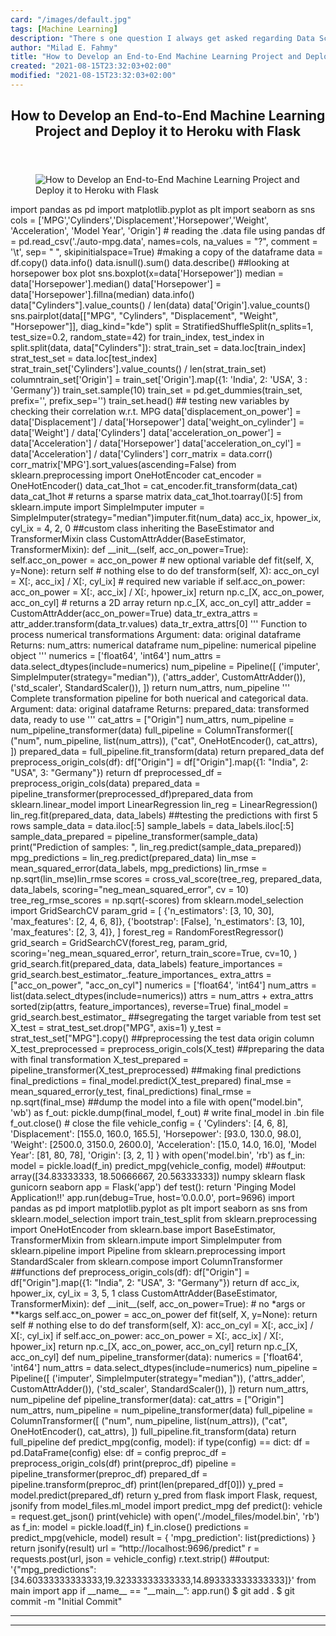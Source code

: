 ```yaml
---
card: "/images/default.jpg"
tags: [Machine Learning]
description: "There s one question I always get asked regarding Data Scienc"
author: "Milad E. Fahmy"
title: "How to Develop an End-to-End Machine Learning Project and Deploy it to Heroku with Flask"
created: "2021-08-15T23:32:03+02:00"
modified: "2021-08-15T23:32:03+02:00"
---
```

<div class="site-wrapper">
<main id="site-main" class="site-main outer">
<div class="inner">
<article class="post-full post tag-machine-learning tag-data-science tag-heroku tag-flask ">
<header class="post-full-header">
<h1 class="post-full-title">How to Develop an End-to-End Machine Learning Project and Deploy it to Heroku with Flask</h1>
</header>
<figure class="post-full-image">
<picture>
<source media="(max-width: 700px)" sizes="1px" srcset="data:image/gif;base64,R0lGODlhAQABAIAAAAAAAP///yH5BAEAAAAALAAAAAABAAEAAAIBRAA7 1w">
<source media="(min-width: 701px)" sizes="(max-width: 800px) 400px,
(max-width: 1170px) 700px,
1400px" srcset="/news/content/images/size/w300/2020/07/main.png 300w,
/news/content/images/size/w600/2020/07/main.png 600w,
/news/content/images/size/w1000/2020/07/main.png 1000w,
/news/content/images/size/w2000/2020/07/main.png 2000w">
<img onerror="this.style.display='none'" src="/news/content/images/size/w2000/2020/07/main.png" alt="How to Develop an End-to-End Machine Learning Project and Deploy it to Heroku with Flask">
</picture>
</figure>
<section class="post-full-content">
<div class="post-content">
</code></pre>
import pandas as pd
import matplotlib.pyplot as plt
import seaborn as sns
</code></pre>
cols = ['MPG','Cylinders','Displacement','Horsepower','Weight',
'Acceleration', 'Model Year', 'Origin']
# reading the .data file using pandas
df = pd.read_csv('./auto-mpg.data', names=cols, na_values = "?",
comment = '\t',
sep= " ",
skipinitialspace=True)
#making a copy of the dataframe
data = df.copy()
</code></pre>
data.info()
</code></pre>
data.isnull().sum()
</code></pre>
data.describe()
##looking at horsepower box plot
sns.boxplot(x=data['Horsepower'])
</code></pre>
median = data['Horsepower'].median()
data['Horsepower'] = data['Horsepower'].fillna(median)
data.info()
</code></pre>
data["Cylinders"].value_counts() / len(data)
data['Origin'].value_counts()
</code></pre>
sns.pairplot(data[["MPG", "Cylinders", "Displacement", "Weight", "Horsepower"]], diag_kind="kde")
</code></pre>
split = StratifiedShuffleSplit(n_splits=1, test_size=0.2, random_state=42)
for train_index, test_index in split.split(data, data["Cylinders"]):
strat_train_set = data.loc[train_index]
strat_test_set = data.loc[test_index]
</code></pre>
strat_train_set['Cylinders'].value_counts() / len(strat_train_set)
</code></pre>
</code></pre>
columntrain_set['Origin'] = train_set['Origin'].map({1: 'India', 2: 'USA', 3 : 'Germany'})
train_set.sample(10)
</code></pre>
train_set = pd.get_dummies(train_set, prefix='', prefix_sep='')
train_set.head()
</code></pre>
## testing new variables by checking their correlation w.r.t. MPG
data['displacement_on_power'] = data['Displacement'] / data['Horsepower']
data['weight_on_cylinder'] = data['Weight'] / data['Cylinders']
data['acceleration_on_power'] = data['Acceleration'] / data['Horsepower']
data['acceleration_on_cyl'] = data['Acceleration'] / data['Cylinders']
corr_matrix = data.corr()
corr_matrix['MPG'].sort_values(ascending=False)
</code></pre>
from sklearn.preprocessing import OneHotEncoder
cat_encoder = OneHotEncoder()
data_cat_1hot = cat_encoder.fit_transform(data_cat)
data_cat_1hot   # returns a sparse matrix
data_cat_1hot.toarray()[:5]
</code></pre>
from sklearn.impute import SimpleImputer
imputer = SimpleImputer(strategy="median")imputer.fit(num_data)
</code></pre>
acc_ix, hpower_ix, cyl_ix = 4, 2, 0
##custom class inheriting the BaseEstimator and TransformerMixin
class CustomAttrAdder(BaseEstimator, TransformerMixin):
def __init__(self, acc_on_power=True):
self.acc_on_power = acc_on_power  # new optional variable
def fit(self, X, y=None):
return self  # nothing else to do
def transform(self, X):
acc_on_cyl = X[:, acc_ix] / X[:, cyl_ix] # required new variable
if self.acc_on_power:
acc_on_power = X[:, acc_ix] / X[:, hpower_ix]
return np.c_[X, acc_on_power, acc_on_cyl] # returns a 2D array
return np.c_[X, acc_on_cyl]
attr_adder = CustomAttrAdder(acc_on_power=True)
data_tr_extra_attrs = attr_adder.transform(data_tr.values)
data_tr_extra_attrs[0]
</code></pre>
'''
Function to process numerical transformations
Argument:
data: original dataframe
Returns:
num_attrs: numerical dataframe
num_pipeline: numerical pipeline object
'''
numerics = ['float64', 'int64']
num_attrs = data.select_dtypes(include=numerics)
num_pipeline = Pipeline([
('imputer', SimpleImputer(strategy="median")),
('attrs_adder', CustomAttrAdder()),
('std_scaler', StandardScaler()),
])
return num_attrs, num_pipeline
</code></pre>
'''
Complete transformation pipeline for both
nuerical and categorical data.
Argument:
data: original dataframe
Returns:
prepared_data: transformed data, ready to use
'''
cat_attrs = ["Origin"]
num_attrs, num_pipeline = num_pipeline_transformer(data)
full_pipeline = ColumnTransformer([
("num", num_pipeline, list(num_attrs)),
("cat", OneHotEncoder(), cat_attrs),
])
prepared_data = full_pipeline.fit_transform(data)
return prepared_data
</code></pre>
def preprocess_origin_cols(df):
df["Origin"] = df["Origin"].map({1: "India", 2: "USA", 3: "Germany"})
return df
</code></pre>
preprocessed_df = preprocess_origin_cols(data)
prepared_data = pipeline_transformer(preprocessed_df)prepared_data
</code></pre>
from sklearn.linear_model import LinearRegression
lin_reg = LinearRegression()
lin_reg.fit(prepared_data, data_labels)
##testing the predictions with first 5 rows
sample_data = data.iloc[:5]
sample_labels = data_labels.iloc[:5]
sample_data_prepared = pipeline_transformer(sample_data)
print("Prediction of samples: ", lin_reg.predict(sample_data_prepared))
</code></pre>
mpg_predictions = lin_reg.predict(prepared_data)
lin_mse = mean_squared_error(data_labels, mpg_predictions)
lin_rmse = np.sqrt(lin_mse)lin_rmse
</code></pre>
scores = cross_val_score(tree_reg,
prepared_data,
data_labels,
scoring="neg_mean_squared_error",
cv = 10)
tree_reg_rmse_scores = np.sqrt(-scores)
</code></pre>
from sklearn.model_selection import GridSearchCV
param_grid = [
{'n_estimators': [3, 10, 30], 'max_features': [2, 4, 6, 8]},
{'bootstrap': [False], 'n_estimators': [3, 10], 'max_features': [2, 3, 4]},
]
forest_reg = RandomForestRegressor()
grid_search = GridSearchCV(forest_reg, param_grid,
scoring='neg_mean_squared_error',
return_train_score=True,
cv=10,
)
grid_search.fit(prepared_data, data_labels)
</code></pre>
feature_importances = grid_search.best_estimator_.feature_importances_
extra_attrs = ["acc_on_power", "acc_on_cyl"]
numerics = ['float64', 'int64']
num_attrs = list(data.select_dtypes(include=numerics))
attrs = num_attrs + extra_attrs
sorted(zip(attrs, feature_importances), reverse=True)
</code></pre>
final_model = grid_search.best_estimator_
##segregating the target variable from test set
X_test = strat_test_set.drop("MPG", axis=1)
y_test = strat_test_set["MPG"].copy()
##preprocessing the test data origin column
X_test_preprocessed = preprocess_origin_cols(X_test)
##preparing the data with final transformation
X_test_prepared = pipeline_transformer(X_test_preprocessed)
##making final predictions
final_predictions = final_model.predict(X_test_prepared)
final_mse = mean_squared_error(y_test, final_predictions)
final_rmse = np.sqrt(final_mse)
</code></pre>
##dump the model into a file
with open("model.bin", 'wb') as f_out:
pickle.dump(final_model, f_out) # write final_model in .bin file
f_out.close()  # close the file
</code></pre>
vehicle_config = {
'Cylinders': [4, 6, 8],
'Displacement': [155.0, 160.0, 165.5],
'Horsepower': [93.0, 130.0, 98.0],
'Weight': [2500.0, 3150.0, 2600.0],
'Acceleration': [15.0, 14.0, 16.0],
'Model Year': [81, 80, 78],
'Origin': [3, 2, 1]
}
</code></pre>
with open('model.bin', 'rb') as f_in:
model = pickle.load(f_in)
</code></pre>
predict_mpg(vehicle_config, model)
##output: array([34.83333333, 18.50666667, 20.56333333])
</code></pre>
numpy
sklearn
flask
gunicorn
seaborn
</code></pre>
</code></pre>
app = Flask('app')
</code></pre>
def test():
return 'Pinging Model Application!!'
</code></pre>
app.run(debug=True, host=’0.0.0.0', port=9696)
</code></pre>
</code></pre>
import pandas as pd
import matplotlib.pyplot as plt
import seaborn as sns
from sklearn.model_selection import train_test_split
from sklearn.preprocessing import OneHotEncoder
from sklearn.base import BaseEstimator, TransformerMixin
from sklearn.impute import SimpleImputer
from sklearn.pipeline import Pipeline
from sklearn.preprocessing import StandardScaler
from sklearn.compose import ColumnTransformer
##functions
def preprocess_origin_cols(df):
df["Origin"] = df["Origin"].map({1: "India", 2: "USA", 3: "Germany"})
return df
acc_ix, hpower_ix, cyl_ix = 3, 5, 1
class CustomAttrAdder(BaseEstimator, TransformerMixin):
def __init__(self, acc_on_power=True): # no *args or **kargs
self.acc_on_power = acc_on_power
def fit(self, X, y=None):
return self  # nothing else to do
def transform(self, X):
acc_on_cyl = X[:, acc_ix] / X[:, cyl_ix]
if self.acc_on_power:
acc_on_power = X[:, acc_ix] / X[:, hpower_ix]
return np.c_[X, acc_on_power, acc_on_cyl]
return np.c_[X, acc_on_cyl]
def num_pipeline_transformer(data):
numerics = ['float64', 'int64']
num_attrs = data.select_dtypes(include=numerics)
num_pipeline = Pipeline([
('imputer', SimpleImputer(strategy="median")),
('attrs_adder', CustomAttrAdder()),
('std_scaler', StandardScaler()),
])
return num_attrs, num_pipeline
def pipeline_transformer(data):
cat_attrs = ["Origin"]
num_attrs, num_pipeline = num_pipeline_transformer(data)
full_pipeline = ColumnTransformer([
("num", num_pipeline, list(num_attrs)),
("cat", OneHotEncoder(), cat_attrs),
])
full_pipeline.fit_transform(data)
return full_pipeline
def predict_mpg(config, model):
if type(config) == dict:
df = pd.DataFrame(config)
else:
df = config
preproc_df = preprocess_origin_cols(df)
print(preproc_df)
pipeline = pipeline_transformer(preproc_df)
prepared_df = pipeline.transform(preproc_df)
print(len(prepared_df[0]))
y_pred = model.predict(prepared_df)
return y_pred
</code></pre>
from flask import Flask, request, jsonify
from model_files.ml_model import predict_mpg
</code></pre>
def predict():
vehicle = request.get_json()
print(vehicle)
with open('./model_files/model.bin', 'rb') as f_in:
model = pickle.load(f_in)
f_in.close()
predictions = predict_mpg(vehicle, model)
result = {
'mpg_prediction': list(predictions)
}
return jsonify(result)
</code></pre>
url = “http://localhost:9696/predict"
r = requests.post(url, json = vehicle_config)
r.text.strip()
##output: '{"mpg_predictions":[34.60333333333333,19.32333333333333,14.893333333333333]}'
</code></pre>
</code></pre>
from main import app
if __name__ == “__main__”:
app.run()
</code></pre>
$ git add .
$ git commit -m "Initial Commit"
</code></pre>
</code></pre>
</code></pre>
</div>
<hr>
<hr>
</section>
</article>
</div>
</main>
</div>
<!-- Google Tag Manager (noscript) -->
<!-- End Google Tag Manager (noscript) -->

